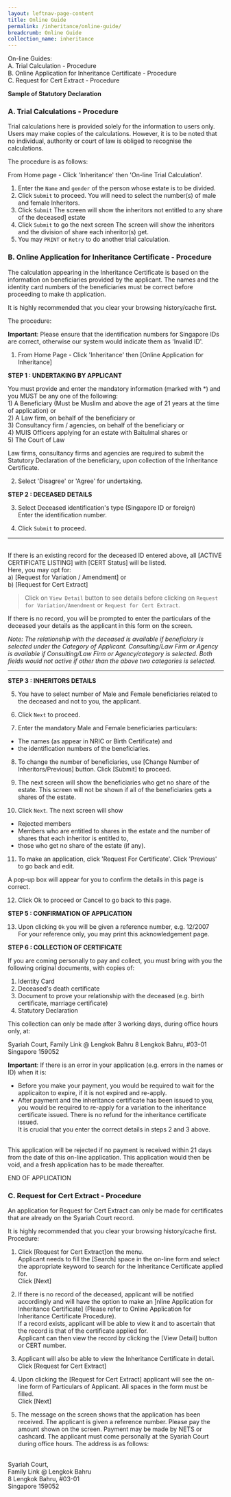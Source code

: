 ```yaml
---
layout: leftnav-page-content
title: Online Guide
permalink: /inheritance/online-guide/
breadcrumb: Online Guide
collection_name: inheritance
---
```


On-line Guides:
<br/>A. Trial Calculation - Procedure
<br/>B. Online Application for Inheritance Certificate - Procedure
<br/>C. Request for Cert Extract - Procedure

**Sample of Statutory Declaration**
 
### A. Trial Calculations - Procedure
Trial calculations here is provided solely for the information to users only. Users may make copies of the calculations. However, it is to be noted that no individual, authority or court of law is obliged to recognise the calculations.

The procedure is as follows:

From Home page - Click 'Inheritance' then 'On-line Trial Calculation'.

1. Enter the `Name` and `gender` of the person whose estate is to be divided.
2. Click `Submit` to proceed. You will need to select the number(s) of male and female Inheritors.
3. Click `Submit` The screen will show the inheritors not entitled to any share of the deceased] estate
4. Click `Submit` to go the next screen The screen will show the inheritors and the division of share each inheritor(s) get.
5. You may `PRINT` or `Retry` to do another trial calculation.

### B. Online Application for Inheritance Certificate - Procedure
The calculation appearing in the Inheritance Certificate is based on the information on beneficiaries provided by the applicant. The names and the identity card numbers of the beneficiaries must be correct before proceeding to make th application.

It is highly recommended that you clear your browsing history/cache first.

The procedure:

**Important**: Please ensure that the identification numbers for Singapore IDs are correct, otherwise our system would indicate them as 'Invalid ID'.

1. From Home Page - Click 'Inheritance' then [Online Application for Inheritance]

**STEP 1 : UNDERTAKING BY APPLICANT**

You must provide and enter the mandatory information (marked with *) and you MUST be any one of the following:
<br/> 1) A Beneficiary (Must be Muslim and above the age of 21 years at the time of application) or
<br/> 2) A Law firm, on behalf of the beneficiary or
<br/> 3) Consultancy firm / agencies, on behalf of the beneficiary or
<br/> 4) MUIS Officers applying for an estate with Baitulmal shares or
<br/> 5) The Court of Law

Law firms, consultancy firms and agencies are required to submit the Statutory Declaration of the beneficiary, upon collection of the Inheritance Certificate.

2. Select 'Disagree' or 'Agree' for undertaking.

**STEP 2 : DECEASED DETAILS**

3. Select Deceased identification's type (Singapore ID or foreign) 
<br/>Enter the identification number.

4. Click `Submit` to proceed.

------------
<br/>If there is an existing record for the deceased ID entered above, all [ACTIVE CERTIFICATE LISTING] with [CERT Status] will be listed.
<br/>Here, you may opt for:
<br/>a) [Request for Variation / Amendment] or 
<br/>b) [Request for Cert Extract]

>Click on `View Detail` button to see details before clicking on `Request for Variation/Amendment` or `Request for Cert Extract`.

If there is no record, you will be prompted to enter the particulars of the deceased your details as the applicant in this form on the screen.

*Note: The relationship with the deceased is available if beneficiary is selected under the Category of Applicant. Consulting/Law Firm or Agency is available if Consulting/Law Firm or Agency/category is selected. Both fields would not active if other than the above two categories is selected.*

------------

**STEP 3 : INHERITORS DETAILS**

5. You have to select number of Male and Female beneficiaries related to the deceased and not to you, the applicant.

6. Click `Next` to proceed.

7. Enter the mandatory Male and Female beneficiaries particulars:
- The names (as appear in NRIC or Birth Certificate) and
- the identification numbers of the beneficiaries.

8. To change the number of beneficiaries, use [Change Number of Inheritors/Previous] button. Click [Submit] to proceed.

9. The next screen will show the beneficiaries who get no share of the estate. This screen will not be shown if all of the beneficiaries gets a shares of the estate.

10. Click `Next`. The next screen will show
  - Rejected members
  - Members who are entitled to shares in the estate and the number of shares that each inheritor is entitled to,
  - those who get no share of the estate (if any).
 
11. To make an application, click 'Request For Certificate'. Click 'Previous' to go back and edit.

A pop-up box will appear for you to confirm the details in this page is correct.

12. Click Ok to proceed or Cancel to go back to this page.

**STEP 5 : CONFIRMATION OF APPLICATION**

13. Upon clicking `Ok` you will be given a reference number, e.g. 12/2007
<br/> For your reference only, you may print this acknowledgement page.

**STEP 6 : COLLECTION OF CERTIFICATE**

If you are coming personally to pay and collect, you must bring with you the following original documents, with copies of:
1. Identity Card
2. Deceased's death certificate
3. Document to prove your relationship with the deceased (e.g. birth certificate, marriage certificate)
4. Statutory Declaration

This collection can only be made after 3 working days, during office hours only, at:

Syariah Court,
Family Link @ Lengkok Bahru
8 Lengkok Bahru, #03-01
Singapore 159052

**Important**: If there is an error in your application (e.g. errors in the names or ID) when it is:
- Before you make your payment, you would be required to wait for the applicaiton to expire, if it is not expired and re-apply.
- After payment and the inheritance certificate has been issued to you, you would be required to re-apply for a variation to the inheritance certificate issued. There is no refund for the inheritance certificate issued.
<br/> It is crucial that you enter the correct details in steps 2 and 3 above.

<br/> This application will be rejected if no payment is received within 21 days from the date of this on-line application. This application would then be void, and a fresh application has to be made thereafter.

END OF APPLICATION

### C. Request for Cert Extract - Procedure

An application for Request for Cert Extract can only be made for certificates that are already on the Syariah Court record.

It is highly recommended that you  clear your browsing history/cache first.
Procedure:

1. Click [Request for Cert Extract]on the menu.
<br/> Applicant needs to fill the [Search] space in the on-line form and select the appropriate keyword to search for the Inheritance Certificate applied for.
<br/>Click [Next]
 
2. If there is no record of the deceased, applicant will be notified accordingly and will have the option to make an ]nline Application for Inheritance Certificate] (Please refer to Online Application for Inheritance Certificate Procedure).
<br/> If a record exists, applicant will be able to view it and to ascertain that the record is that of the certificate applied for.
<br/> Applicant can then view the record by clicking the [View Detail] button or CERT number.

3. Applicant will also be able to view the Inheritance Certificate in detail.
<br/> Click [Request for Cert Extract]

4. Upon clicking the [Request for Cert Extract] applicant will see the on-line form of Particulars of Applicant. All spaces in the form must be filled.
<br/> Click [Next]

5. The message on the screen shows that the application has been received. The applicant is given a reference number.
Please pay the amount shown on the screen. Payment may be made by NETS or cashcard. The applicant must come personally at the Syariah Court during office hours. The address is as follows:

<br/>Syariah Court,
<br/>Family Link @ Lengkok Bahru
<br/>8 Lengkok Bahru, #03-01
<br>Singapore 159052
